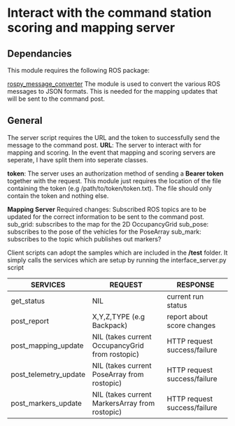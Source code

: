 # Interact with the command station scoring and mapping server
## Dependancies
This module requires the following ROS package:

[rospy_message_converter](https://github.com/uos/rospy_message_converter)
The module is used to convert the various ROS messages to JSON formats. This is needed for the mapping updates that will be sent to the command post.

## General
The server script requires the URL and the token to successfully send the message to the command post.
**URL**: The server to interact with for mapping and scoring. In the event that mapping and scoring servers are seperate, I have split them into seperate classes.

**token**: The server uses an authorization method of sending a **Bearer token** together with the request. This module just requires the location of the file containing the token (e.g /path/to/token/token.txt). The file should only contain the token and nothing else.

**Mapping Server**
Required changes:
Subscribed ROS topics are to be updated for the correct information to be sent to the command post.
sub_grid: subscribes to the map for the 2D OccupancyGrid
sub_pose: subscribes to the pose of the vehicles for the PoseArray
sub_mark: subscribes to the topic which publishes out markers?

Client scripts can adopt the samples which are included in the **/test** folder. It simply calls the services which are setup by running the interface_server.py script


| SERVICES              | REQUEST                                         | RESPONSE                     |
| --------------------- | ----------------------------------------------- | ---------------------------- |
| get_status            | NIL                                             | current run status           |
| post_report           | X,Y,Z,TYPE (e.g Backpack)                       | report about score changes   |
| post_mapping_update   | NIL (takes current OccupancyGrid from rostopic) | HTTP request success/failure |
| post_telemetry_update | NIL (takes current PoseArray     from rostopic) | HTTP request success/failure |
| post_markers_update   | NIL (takes current MarkersArray  from rostopic) | HTTP request success/failure |